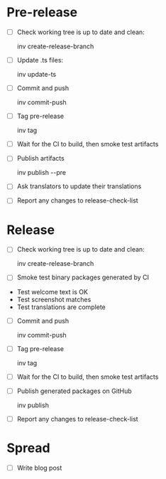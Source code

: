 # Pre-release

- [ ] Check working tree is up to date and clean:

    inv create-release-branch

- [ ] Update .ts files:

    inv update-ts

- [ ] Commit and push

    inv commit-push

- [ ] Tag pre-release

    inv tag

- [ ] Wait for the CI to build, then smoke test artifacts

- [ ] Publish artifacts

    inv publish --pre

- [ ] Ask translators to update their translations

- [ ] Report any changes to release-check-list

# Release

- [ ] Check working tree is up to date and clean:

    inv create-release-branch

- [ ] Smoke test binary packages generated by CI

- Test welcome text is OK
- Test screenshot matches
- Test translations are complete

- [ ] Commit and push

    inv commit-push

- [ ] Tag pre-release

    inv tag

- [ ] Wait for the CI to build, then smoke test artifacts

- [ ] Publish generated packages on GitHub

    inv publish

- [ ] Report any changes to release-check-list

# Spread

- [ ] Write blog post
